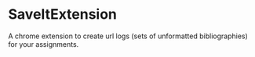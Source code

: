 # SaveItExtension
A chrome extension to create url logs (sets of unformatted bibliographies) for your assignments.
